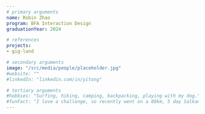 ```yaml
---
# primary arguments
name: Robin Zhao
program: BFA Interaction Design
graduationYear: 2024

# references
projects:
- gig-land

# secondary arguments
image: "/src/media/people/placeholder.jpg"
#website: ""
#linkedIn: "linkedin.com/in/yitong"

# tertiary arguments
#hobbies: "Surfing, hiking, camping, backpacking, playing with my dog."
#funFact: "I love a challenge, so recently went on a 80km, 5 day Salkantay trek, hiking all the way to see Machu Picchu in Peru."
---
```


